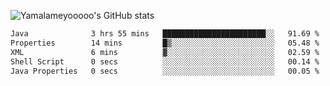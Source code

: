 ![Yamalameyooooo's GitHub stats](https://github-readme-stats.vercel.app/api?username=yamalameyooooo&theme=transparent&show_icons=true\&show=reviews,discussions_started,discussions_answered,prs_merged,prs_merged_percentage)

<!--START_SECTION:waka-->

```txt
Java              3 hrs 55 mins   ███████████████████████░░   91.69 %
Properties        14 mins         █▒░░░░░░░░░░░░░░░░░░░░░░░   05.48 %
XML               6 mins          ▓░░░░░░░░░░░░░░░░░░░░░░░░   02.59 %
Shell Script      0 secs          ░░░░░░░░░░░░░░░░░░░░░░░░░   00.14 %
Java Properties   0 secs          ░░░░░░░░░░░░░░░░░░░░░░░░░   00.05 %
```

<!--END_SECTION:waka-->
